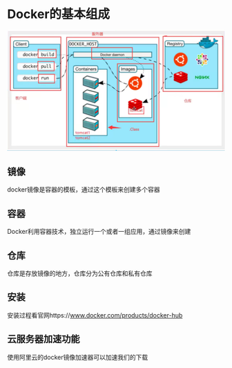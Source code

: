 # Docker的基本组成

![image-20210923174711078](image/image-20210923174711078.png)

## 镜像

docker镜像是容器的模板，通过这个模板来创建多个容器

## 容器

Docker利用容器技术，独立运行一个或者一组应用，通过镜像来创建

## 仓库

仓库是存放镜像的地方，仓库分为公有仓库和私有仓库

## 安装

安装过程看官网https://www.docker.com/products/docker-hub

## 云服务器加速功能

使用阿里云的docker镜像加速器可以加速我们的下载